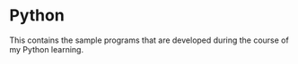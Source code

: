 # Python
This contains the sample programs that are developed during the course of my Python learning.
